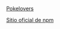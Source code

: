 [Pokelovers](https://alossada.github.io/BOG004-data-lovers/src/index.html)

[Sitio oficial de npm](https://www.nmjs.com/)